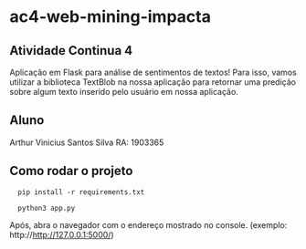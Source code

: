 # ac4-web-mining-impacta

## Atividade Continua 4

Aplicação em Flask para análise de sentimentos de textos!
Para isso, vamos utilizar a biblioteca TextBlob na nossa aplicação para retornar uma predição sobre algum texto inserido pelo usuário em nossa aplicação.

## Aluno

Arthur Vinicius Santos Silva RA: 1903365

## Como rodar o projeto

```shell
  pip install -r requirements.txt
```

```shell
  python3 app.py
```

Após, abra o navegador com o endereço mostrado no console. (exemplo: http://http://127.0.0.1:5000/)
